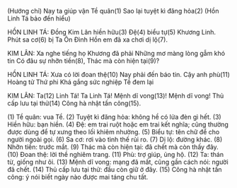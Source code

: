 (Hướng chỉ)
Nay ta giúp vận Tề quân(1)
Sao lại tuyệt kì đăng hỏa(2)
(Hồn Linh Tá bảo đến hiểu)

HỒN LINH TÁ:
Đồng Kim Lân hiền hữu(3)
Đệ(4) biểu tự(5) Khương Linh.
Phút sa cơ(6) bị Ta Ôn Đình
Hồn em đã xa chơi dị lộ(7).

KIM LÂN:
Xa nghe tiếng họ Khương đã phải
Những mơ màng lòng gẫm khó tin
Có đâu sự nhỡn tiền(8),
Thác mà còn hiện tại(9)?

HỒN LINH TÁ:
Xưa có lời đoan thệ(10)
Nay phải đến báo tin.
Cậy anh phù(11) Hoàng tử Thứ phi
Khá gắng sức nghiệp Tề đem lại

KIM LÂN:
Ta(12) Linh Tá! Ta Linh Tá!
Mệnh dĩ vong(13)! Mệnh dĩ vong!
Thủ cấp lưu tại thử(14)
Công hà nhật tấn công(15).

(1) Tề quân: vua Tề.
(2) Tuyệt kì đăng hỏa: không hề có lửa đèn gì hết.
(3) Hiền hữu: bạn hiền.
(4) Đệ: em trai ruột hoặc em trai kết nghĩa; cũng thường được dùng để tự xưng theo lối khiêm nhường.
(5) Biểu tự: tên chữ để cho người ngoài gọi.
(6) Sa cơ: rơi vào tình thế rủi ro.
(7) Dị lộ: đường khác.
(8) Nhỡn tiền: trước mắt.
(9) Thác mà còn hiện tại: đã chết mà còn thấy đây.
(10) Đoan thệ: lời thề nghiêm trang.
(11) Phù: trợ giúp, ủng hộ.
(12) Ta: thán từ, giống như ôi.
(13) Mệnh dĩ vong: mạng đã mất, cũng gần cách nói: người đã chết.
(14) Thủ cấp lưu tại thử: đầu còn giữ ở đây.
(15) Công hà nhật tấn công: ý nói biết ngày nào được mai táng chu tất.